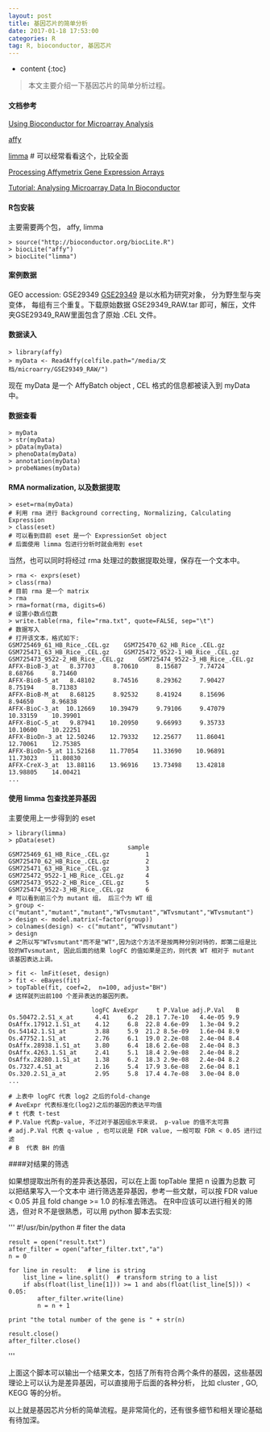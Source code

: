 ```yaml
---
layout: post
title: 基因芯片的简单分析
date: 2017-01-18 17:53:00
categories: R
tag: R, bioconductor, 基因芯片
---
```


* content
{:toc}


> 本文主要介绍一下基因芯片的简单分析过程。

#### 文档参考

[Using Bioconductor for Microarray Analysis](https://www.bioconductor.org/help/workflows/oligo-arrays/)

[affy](https://www.bioconductor.org/packages/release/bioc/html/affy.html)

[limma](http://bioconductor.org/packages/release/bioc/html/limma.html) # 可以经常看看这个，比较全面

[Processing Affymetrix Gene Expression Arrays](http://homer.salk.edu/homer/basicTutorial/affymetrix.html)

[Tutorial: Analysing Microarray Data In Bioconductor](https://www.biostars.org/p/53870/)

#### R包安装

主要需要两个包， affy, limma

	> source("http://bioconductor.org/biocLite.R")
	> biocLite("affy")
	> biocLite("limma")

#### 案例数据

GEO accession: GSE29349
[GSE29349](http://www.ncbi.nlm.nih.gov/geo/query/acc.cgi?acc=GSE29349)
是以水稻为研究对象， 分为野生型与突变体， 每组有三个重复。下载原始数据 GSE29349_RAW.tar 即可，解压，文件夹GSE29349_RAW里面包含了原始 .CEL 文件。

#### 数据读入

	> library(affy)
	> myData <- ReadAffy(celfile.path="/media/文档/microarry/GSE29349_RAW/")

现在 myData 是一个 AffyBatch object , CEL 格式的信息都被读入到 myData 中。

#### 数据查看

	> myData
	> str(myData)
	> pData(myData)
	> phenoData(myData)
	> annotation(myData)
	> probeNames(myData)

#### RMA normalization, 以及数据提取

	> eset=rma(myData)
	# 利用 rma 进行 Background correcting, Normalizing, Calculating Expression
	> class(eset)
	# 可以看到目前 eset 是一个 ExpressionSet object
	# 后面使用 limma 包进行分析时就会用到 eset 

当然，也可以同时将经过 rma 处理过的数据提取处理，保存在一个文本中。

	> rma <- exprs(eset)
	> class(rma)
	# 目前 rma 是一个 matrix
	> rma
	> rma=format(rma, digits=6)
	# 设置小数点位数
	> write.table(rma, file="rma.txt", quote=FALSE, sep="\t")
	# 数据写入
	# 打开该文本，格式如下:
	GSM725469_61_HB_Rice_.CEL.gz	GSM725470_62_HB_Rice_.CEL.gz	GSM725471_63_HB_Rice_.CEL.gz	GSM725472_9522-1_HB_Rice_.CEL.gz	GSM725473_9522-2_HB_Rice_.CEL.gz	GSM725474_9522-3_HB_Rice_.CEL.gz
	AFFX-BioB-3_at	 8.37703	 8.70610	 8.15687	 7.74724	 8.68766	 8.71460
	AFFX-BioB-5_at	 8.48102	 8.74516	 8.29362	 7.90427	 8.75194	 8.71383
	AFFX-BioB-M_at	 8.68125	 8.92532	 8.41924	 8.15696	 8.94650	 8.96838
	AFFX-BioC-3_at	10.12669	10.39479	 9.79106	 9.47079	10.33159	10.39901
	AFFX-BioC-5_at	 9.87941	10.20950	 9.66993	 9.35733	10.10600	10.22251
	AFFX-BioDn-3_at	12.50246	12.79332	12.25677	11.86041	12.70061	12.75385
	AFFX-BioDn-5_at	11.52168	11.77054	11.33690	10.96891	11.73023	11.80830
	AFFX-CreX-3_at	13.88116	13.96916	13.73498	13.42818	13.98805	14.00421
	...
#### 使用 limma 包查找差异基因

主要使用上一步得到的 eset 

	> library(limma)
	> pData(eset)
	                                 sample
	GSM725469_61_HB_Rice_.CEL.gz          1
	GSM725470_62_HB_Rice_.CEL.gz          2
	GSM725471_63_HB_Rice_.CEL.gz          3
	GSM725472_9522-1_HB_Rice_.CEL.gz      4
	GSM725473_9522-2_HB_Rice_.CEL.gz      5
	GSM725474_9522-3_HB_Rice_.CEL.gz      6
	# 可以看到前三个为 mutant 组， 后三个为 WT 组
	> group <- c("mutant","mutant","mutant","WTvsmutant","WTvsmutant","WTvsmutant")
	> design <- model.matrix(~factor(group))
	> colnames(design) <- c("mutant", "WTvsmutant")
	> design
	# 之所以写"WTvsmutant"而不是"WT",因为这个方法不是按两种分别对待的，即第二组是比较的WTvsmutant, 因此后面的结果 logFC 的值如果是正的，则代表 WT 相对于 mutant 该基因表达上调。

	> fit <- lmFit(eset, design)
	> fit <- eBayes(fit)
	> topTable(fit, coef=2,  n=100, adjust="BH")
	# 这样就列出前100 个差异表达的基因列表。
	
	                       logFC AveExpr     t P.Value adj.P.Val   B
	Os.50472.2.S1_x_at      4.41     6.2  28.1 7.7e-10   4.4e-05 9.9
	OsAffx.17912.1.S1_at    4.12     6.8  22.8 4.6e-09   1.3e-04 9.2
	Os.54142.1.S1_at        3.88     5.9  21.2 8.5e-09   1.6e-04 8.9
	Os.47752.1.S1_at        2.76     6.1  19.0 2.2e-08   2.4e-04 8.4
	OsAffx.28938.1.S1_at    3.80     6.4  18.6 2.6e-08   2.4e-04 8.3
	OsAffx.4263.1.S1_at     2.41     5.1  18.4 2.9e-08   2.4e-04 8.2
	OsAffx.28280.1.S1_at    1.38     6.2  18.3 2.9e-08   2.4e-04 8.2
	Os.7327.4.S1_at         2.16     5.4  17.9 3.6e-08   2.6e-04 8.1
	Os.320.2.S1_a_at        2.95     5.8  17.4 4.7e-08   3.0e-04 8.0
	...

	# 上表中 logFC 代表 log2 之后的fold-change
	# AveExpr 代表标准化(log2)之后的基因的表达平均值
	# t 代表 t-test
	# P.Value 代表p-value, 不过对于基因组水平来说， p-value 的值不太可靠
	# adj.P.Val 代表 q-value , 也可以说是 FDR value, 一般可取 FDR < 0.05 进行过滤
	# B  代表 BH 的值

####对结果的筛选

如果想提取出所有的差异表达基因，可以在上面 topTable 里把 n 设置为总数
可以把结果写入一个文本中
进行筛选差异基因，参考一些文献，可以按 FDR value < 0.05 并且 fold change >= 1.0 的标准去筛选。
在R中应该可以进行相关的筛选，但对Ｒ不是很熟悉，可以用 python 脚本去实现:

'''
	#!/usr/bin/python
	# fiter the data

	result = open("result.txt")
	after_filter = open("after_filter.txt","a")
	n = 0

	for line in result:   # line is string
	    list_line = line.split()  # transform string to a list
	    if abs(float(list_line[1])) >= 1 and abs(float(list_line[5])) < 0.05:
	        after_filter.write(line)
	        n = n + 1

	print "the total number of the gene is " + str(n)

	result.close()
	after_filter.close()

'''

上面这个脚本可以输出一个结果文本，包括了所有符合两个条件的基因，这些基因理论上可以认为是差异基因，可以直接用于后面的各种分析， 比如 cluster , GO,  KEGG 等的分析。

以上就是基因芯片分析的简单流程。是非常简化的，还有很多细节和相关理论基础有待加深。
